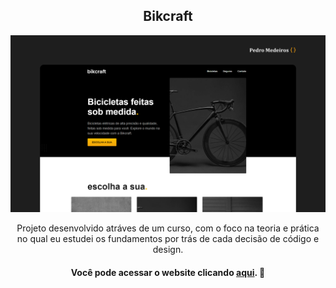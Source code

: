 <h2 align="center">
 Bikcraft
</h2>

![Demonstração do site](/bikcraft.png)

<p align="center">
  Projeto desenvolvido atráves de um curso, com o foco na teoria e prática no qual eu estudei os fundamentos por trás de cada decisão de código e design.
</p>

<h4 align="center">Você pode acessar o website clicando <a href="https://pedromedeiros1008.github.io/bikecraft/" target="" alt="">aqui</a>. 🚀 </h4>


